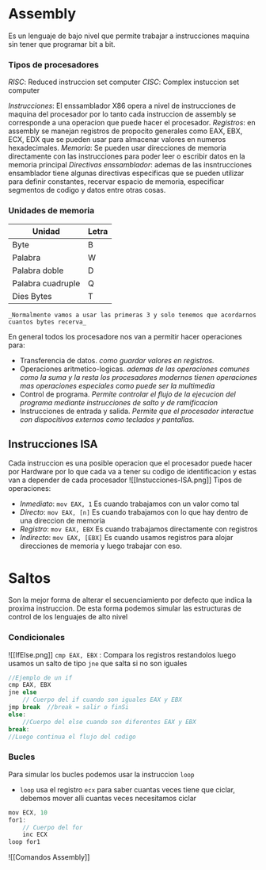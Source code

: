 # Assembly
Es un lenguaje de bajo nivel que permite trabajar a instrucciones maquina sin tener que programar bit a bit.
### Tipos de procesadores 
*RISC*: Reduced instruccion set computer 
*CISC*: Complex instuccion set computer 

*Instrucciones*: El enssamblador X86 opera a nivel de instrucciones de maquina del procesador  por lo tanto cada instruccion de assembly se corresponde a una operacion que puede hacer el procesador. 
*Registros*: en assembly se manejan registros de propocito generales como EAX, EBX, ECX, EDX que se pueden usar para almacenar valores en numeros hexadecimales. 
*Memoria*: Se pueden usar direcciones de memoria directamente con las instrucciones para poder leer o escribir datos en la memoria principal 
*Directivas enssamblador*: ademas de las insntrucciones ensamblador tiene algunas directivas especificas que se pueden utilizar para definir constantes, recervar espacio de memoria, especificar segmentos de codigo y datos entre otras cosas. 

### Unidades de memoria 

| Unidad            | Letra |
| ----------------- | ----- |
| Byte              | B     |
| Palabra           | W     |
| Palabra doble     | D     |
| Palabra cuadruple | Q     |
| Dies Bytes        | T     |
	_Normalmente vamos a usar las primeras 3 y solo tenemos que acordarnos cuantos bytes recerva_

En general todos los procesadore nos van a permitir hacer operaciones para: 
- Transferencia de datos. *como guardar valores en registros.*
- Operaciones aritmetico-logicas. *ademas de las operaciones comunes como la suma y la resta los procesadores modernos tienen operaciones mas operaciones especiales como puede ser la multimedia*
- Control de programa. *Permite controlar el flujo de la ejecucion del programa mediante instrucciones de salto y de ramificacion*
- Instrucciones de entrada y salida. *Permite que el procesador interactue con dispocitivos externos como teclados y pantallas.*

## Instrucciones ISA
Cada instruccion es una posible operacion que el procesador puede hacer por Hardware por lo que cada va a tener su codigo de identificacion y estas van a depender de cada procesador ![[Instucciones-ISA.png]]
Tipos de operaciones: 
- *Inmediato*: `mov EAX, 1` Es cuando trabajamos con un valor como tal
- *Directo*: `mov EAX, [n]` Es cuando trabajamos con lo que hay dentro de una direccion de memoria 
- *Registro*: `mov EAX, EBX` Es cuando trabajamos directamente con registros 
- *Indirecto*: `mov EAX, [EBX]` Es cuando usamos registros para alojar direcciones de memoria y luego trabajar con eso. 

# Saltos 
Son la mejor forma de alterar el secuenciamiento por defecto que indica la proxima instruccion. 
	De esta forma podemos simular las estructuras de control de los lenguajes de alto nivel 
### Condicionales 
![[IfElse.png]]
	`cmp EAX, EBX` : Compara los registros restandolos luego usamos un salto de tipo `jne` que salta si no son iguales 
``` c
//Ejemplo de un if
cmp EAX, EBX 
jne else 
	// Cuerpo del if cuando son iguales EAX y EBX
jmp break  //break = salir o finSi 
else: 
	//Cuerpo del else cuando son diferentes EAX y EBX
break: 
//Luego continua el flujo del codigo 
```
### Bucles 
Para simular los bucles podemos usar la instruccion `loop` 
- `loop` usa el registro `ecx` para saber cuantas veces  tiene que ciclar, debemos mover alli cuantas veces necesitamos ciclar 
``` c
mov ECX, 10 
for1: 
	// Cuerpo del for 
	inc ECX 
loop for1
```

![[Comandos Assembly]]

